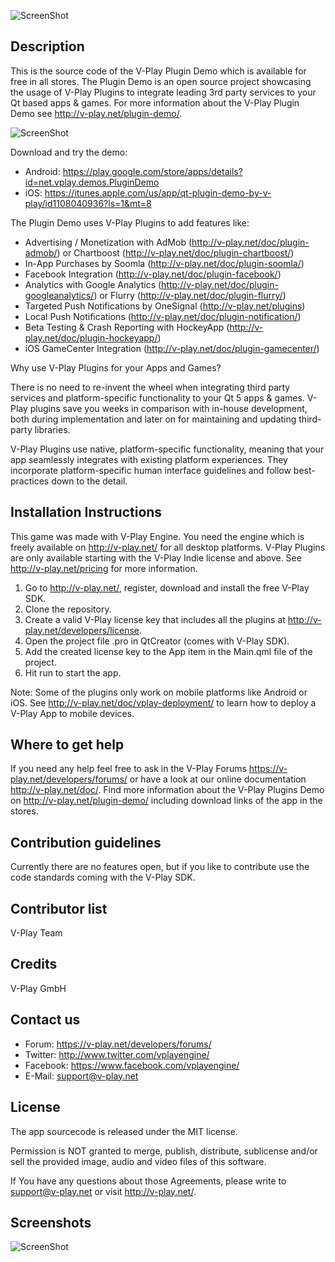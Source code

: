 ![ScreenShot](http://v-play.net/support/vplay-logo-simple-trans.png)

Description
-----------
This is the source code of the V-Play Plugin Demo which is available for free in all stores. The Plugin Demo is an open source project showcasing the usage of V-Play Plugins to integrate leading 3rd party services to your Qt based apps & games.
For more information about the V-Play Plugin Demo see http://v-play.net/plugin-demo/.

![ScreenShot](http://v-play.net/doc/images/plugindemo_screens.png)

Download and try the demo:
 - Android: https://play.google.com/store/apps/details?id=net.vplay.demos.PluginDemo
 - iOS: https://itunes.apple.com/us/app/qt-plugin-demo-by-v-play/id1108040936?ls=1&mt=8

The Plugin Demo uses V-Play Plugins to add features like:
 - Advertising / Monetization with AdMob (http://v-play.net/doc/plugin-admob/) or Chartboost (http://v-play.net/doc/plugin-chartboost/)
 - In-App Purchases by Soomla (http://v-play.net/doc/plugin-soomla/)
 - Facebook Integration (http://v-play.net/doc/plugin-facebook/)
 - Analytics with Google Analytics (http://v-play.net/doc/plugin-googleanalytics/) or Flurry (http://v-play.net/doc/plugin-flurry/)
 - Targeted Push Notifications by OneSignal (http://v-play.net/plugins)
 - Local Push Notifications (http://v-play.net/doc/plugin-notification/)
 - Beta Testing & Crash Reporting with HockeyApp (http://v-play.net/doc/plugin-hockeyapp/)
 - iOS GameCenter Integration (http://v-play.net/doc/plugin-gamecenter/)


Why use V-Play Plugins for your Apps and Games?

There is no need to re-invent the wheel when integrating third party services and platform-specific functionality to your Qt 5 apps & games. V-Play plugins save you weeks in comparison with in-house development, both during implementation and later on for maintaining and updating third-party libraries.

V-Play Plugins use native, platform-specific functionality, meaning that your app seamlessly integrates with existing platform experiences. They incorporate platform-specific human interface guidelines and follow best-practices down to the detail.

Installation Instructions
-------------------------
This game was made with V-Play Engine. You need the engine which is freely available on http://v-play.net/ for all desktop platforms. V-Play Plugins are only available starting with the V-Play Indie license and above. See http://v-play.net/pricing for more information.

1. Go to http://v-play.net/, register, download and install the free V-Play SDK. 
2. Clone the repository.
3. Create a valid V-Play license key that includes all the plugins at http://v-play.net/developers/license.
4. Open the project file .pro in QtCreator (comes with V-Play SDK).
5. Add the created license key to the App item in the Main.qml file of the project.
6. Hit run to start the app.

Note: Some of the plugins only work on mobile platforms like Android or iOS. See http://v-play.net/doc/vplay-deployment/ to learn how to deploy a V-Play App to mobile devices.
 
Where to get help
-----------------
If you need any help feel free to ask in the V-Play Forums https://v-play.net/developers/forums/ or have a look at our online documentation http://v-play.net/doc/.
Find more information about the V-Play Plugins Demo on http://v-play.net/plugin-demo/ including download links of the app in the stores.

Contribution guidelines 
-----------------------
Currently there are no features open, but if you like to contribute use the code standards coming with the V-Play SDK.

Contributor list 
----------------
V-Play Team

Credits 
-------
V-Play GmbH

Contact us 
----------
- Forum: https://v-play.net/developers/forums/ 
- Twitter: http://www.twitter.com/vplayengine/
- Facebook: https://www.facebook.com/vplayengine/
- E-Mail: support@v-play.net

License  
-------
The app sourcecode is released under the MIT license.

Permission is NOT granted to merge, publish, distribute, sublicense and/or 
sell the provided image, audio and video files of this software.

If You have any questions about those Agreements, please write to support@v-play.net 
or visit http://v-play.net/.

Screenshots  
-----------
![ScreenShot](http://v-play.net/doc/images/plugindemo_featuregraphic.jpg)
